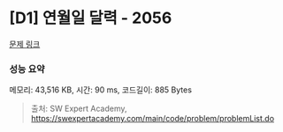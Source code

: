 # [D1] 연월일 달력 - 2056 

[문제 링크](https://swexpertacademy.com/main/code/problem/problemDetail.do?contestProbId=AV5QLkdKAz4DFAUq) 

### 성능 요약

메모리: 43,516 KB, 시간: 90 ms, 코드길이: 885 Bytes



> 출처: SW Expert Academy, https://swexpertacademy.com/main/code/problem/problemList.do